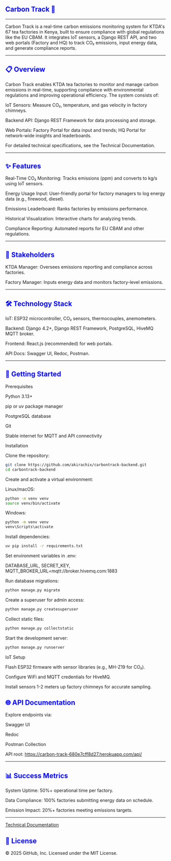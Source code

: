  
<h2 style="color: blue" >Carbon Track 🌱</h2>

---

Carbon Track is a real-time carbon emissions monitoring system for KTDA's 67 tea factories in Kenya, built to ensure compliance with global regulations like the EU CBAM. It integrates IoT sensors, a Django REST API, and two web portals (Factory and HQ) to track CO₂ emissions, input energy data, and generate compliance reports.

---

<h2 style="color: blue" >📋 Overview</h2>

Carbon Track enables KTDA tea factories to monitor and manage carbon emissions in real-time, supporting compliance with environmental regulations and improving operational efficiency. The system consists of:





IoT Sensors: Measure CO₂, temperature, and gas velocity in factory chimneys.



Backend API: Django REST Framework for data processing and storage.



Web Portals: Factory Portal for data input and trends; HQ Portal for network-wide insights and leaderboards.

For detailed technical specifications, see the Technical Documentation.

---

<h2 style="color: blue" >✨ Features</h2>



Real-Time CO₂ Monitoring: Tracks emissions (ppm) and converts to kg/s using IoT sensors.



Energy Usage Input: User-friendly portal for factory managers to log energy data (e.g., firewood, diesel).



Emissions Leaderboard: Ranks factories by emissions performance.



Historical Visualization: Interactive charts for analyzing trends.



Compliance Reporting: Automated reports for EU CBAM and other regulations.

---
<h2 style="color: blue" >👥 Stakeholders</h2>




KTDA Manager: Oversees emissions reporting and compliance across factories.



Factory Manager: Inputs energy data and monitors factory-level emissions.

---

<h2 style="color: blue" >🛠️ Technology Stack</h2>



IoT: ESP32 microcontroller, CO₂ sensors, thermocouples, anemometers.



Backend: Django 4.2+, Django REST Framework, PostgreSQL, HiveMQ MQTT broker.



Frontend: React.js (recommended) for web portals.



API Docs: Swagger UI, Redoc, Postman.

---

<h2 style="color: blue" >🚀 Getting Started</h2>


Prerequisites





Python 3.13+



pip or uv package manager



PostgreSQL database



Git



Stable internet for MQTT and API connectivity

Installation





Clone the repository:

```sh
git clone https://github.com/akirachix/carbontrack-backend.git
cd carbontrack-backend
```


Create and activate a virtual environment:





Linux/macOS:

```sh
python -m venv venv
source venv/bin/activate

```

Windows:

```sh
python -m venv venv
venv\Scripts\activate

```

Install dependencies:

```sh
uv pip install -r requirements.txt

```

Set environment variables in .env:

DATABASE_URL, 
SECRET_KEY, 
MQTT_BROKER_URL=mqtt://broker.hivemq.com:1883



Run database migrations:

```sh
python manage.py migrate

```

Create a superuser for admin access:

```sh
python manage.py createsuperuser
```


Collect static files:

```sh
python manage.py collectstatic

```

Start the development server:

```sh
python manage.py runserver
```

IoT Setup





Flash ESP32 firmware with sensor libraries (e.g., MH-Z19 for CO₂).



Configure WiFi and MQTT credentials for HiveMQ.



Install sensors 1-2 meters up factory chimneys for accurate sampling.

<h2 style="color: blue" >🌐 API Documentation</h2>


Explore endpoints via:





Swagger UI



Redoc



Postman Collection

API root: https://carbon-track-680e7cff8d27.herokuapp.com/api/

---

<h2 style="color: blue" >📊 Success Metrics</h2>



System Uptime: 50%+ operational time per factory.



Data Compliance: 100% factories submitting energy data on schedule.



Emission Impact: 20%+ factories meeting emissions targets.

---

 [Technical Documentation](technicalDocumentation.md)
 
<h2 style="color: blue" >📜 License</h2>


© 2025 GitHub, Inc. Licensed under the MIT License.

